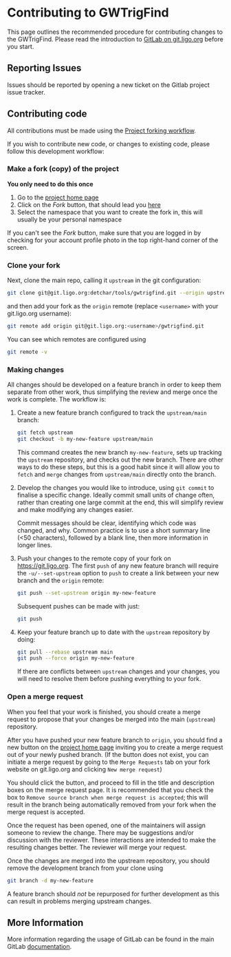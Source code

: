 # Contributing to GWTrigFind

This page outlines the recommended procedure for contributing changes to the
GWTrigFind.
Please read the introduction to
[GitLab on git.ligo.org](https://computing.docs.ligo.org/guide/gitlab/)
before you start.

## Reporting Issues

Issues should be reported by opening a new ticket on the Gitlab project issue
tracker.

## Contributing code

All contributions must be made using the
[Project forking workflow](https://git.ligo.org/help/user/project/repository/forking_workflow.html).

If you wish to contribute new code, or changes to existing code,
please follow this development workflow:

### Make a fork (copy) of the project

**You only need to do this once**

1. Go to the [project home page](https://git.ligo.org/detchar/tools/gwtrigfind)
2. Click on the *Fork* button, that should lead you
   [here](https://git.ligo.org/detchar/tools/gwtrigfind/-/forks/new)
3. Select the namespace that you want to create the fork in, this will usually
   be your personal namespace

If you can't see the *Fork* button, make sure that you are logged in by
checking for your account profile photo in the top right-hand corner of
the screen.

### Clone your fork

Next, clone the main repo, calling it `upstream` in the git configuration:

```bash
git clone git@git.ligo.org:detchar/tools/gwtrigfind.git --origin upstream
```

and then add your fork as the `origin` remote (replace `<username>` with
your git.ligo.org username):

```bash
git remote add origin git@git.ligo.org:<username>/gwtrigfind.git
```

You can see which remotes are configured using

```bash
git remote -v
```

### Making changes

All changes should be developed on a feature branch in order to keep them
separate from other work, thus simplifying the review and merge once the
work is complete. The workflow is:

1. Create a new feature branch configured to track the `upstream/main` branch:

   ```bash
   git fetch upstream
   git checkout -b my-new-feature upstream/main
   ```

   This command creates the new branch `my-new-feature`, sets up tracking the
   `upstream` repository, and checks out the new branch.
   There are other ways to do these steps, but this is a good habit since it
   will allow you to `fetch` and `merge` changes from `upstream/main` directly
   onto the branch.

2. Develop the changes you would like to introduce, using `git commit` to
   finalise a specific change.
   Ideally commit small units of change often, rather than creating one large
   commit at the end, this will simplify review and make modifying any
   changes easier.

   Commit messages should be clear, identifying which code was changed,
   and why.
   Common practice is to use a short summary line (<50 characters),
   followed by a blank line, then more information in longer lines.

2. Push your changes to the remote copy of your fork on <https://git.ligo.org>.
   The first `push` of any new feature branch will require the
   `-u/--set-upstream` option to `push` to create a link between your new
   branch and the `origin` remote:

   ```bash
   git push --set-upstream origin my-new-feature
   ```

   Subsequent pushes can be made with just:

   ```bash
   git push
   ```

3. Keep your feature branch up to date with the `upstream` repository by doing:

   ```bash
   git pull --rebase upstream main
   git push --force origin my-new-feature
   ```

   If there are conflicts between `upstream` changes and your changes, you
   will need to resolve them before pushing everything to your fork. 

### Open a merge request

When you feel that your work is finished, you should create a merge request
to propose that your changes be merged into the main (`upstream`) repository.

After you have pushed your new feature branch to `origin`, you should find a
new button on the
[project home page](https://git.ligo.org/detchar/tools/gwtrigfind/)
inviting you to create a merge request out of your newly pushed branch.
(If the button does not exist, you can initiate a merge request by going to
the `Merge Requests` tab on your fork website on git.ligo.org and clicking
`New merge request`)

You should click the button, and proceed to fill in the title and description
boxes on the merge request page.
It is recommended that you check the box to `Remove source branch when merge
request is accepted`; this will result in the branch being automatically
removed from your fork when the merge request is accepted.

Once the request has been opened, one of the maintainers will assign someone
to review the change.
There may be suggestions and/or discussion with the reviewer.
These interactions are intended to make the resulting changes better.
The reviewer will merge your request.

Once the changes are merged into the upstream repository, you should remove
the development branch from your clone using

```bash
git branch -d my-new-feature
```

A feature branch should *not* be repurposed for further development as this
can result in problems merging upstream changes.

## More Information

More information regarding the usage of GitLab can be found in the main
GitLab [documentation](https://git.ligo.org/help/user/index.html).
